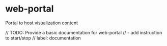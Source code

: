 # web-portal

Portal to host visualization content

// TODO: Provide a basic documentation for web-portal
// - add instruction to start/stop
// label: documentation
